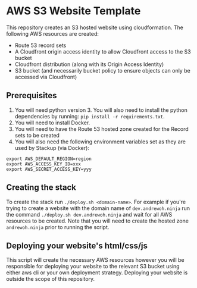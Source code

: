 # AWS S3 Website Template

This repository creates an S3 hosted website using cloudformation. The following AWS resources are created:
* Route 53 record sets
* A Cloudfront origin access identity to allow Cloudfront access to the S3 bucket
* Cloudfront distribution (along with its Origin Access Identity)
* S3 bucket (and necessarily bucket policy to ensure objects can only be accessed via Cloudfront)

## Prerequisites ##

1. You will need python version 3. You will also need to install the python dependencies by running: `pip install -r requirements.txt`.
2. You will need to install Docker.
3. You will need to have the Route 53 hosted zone created for the Record sets to be created
4. You will also need the following environment variables set as they are used by Stackup (via Docker):
```
export AWS_DEFAULT_REGION=region
export AWS_ACCESS_KEY_ID=xxx
export AWS_SECRET_ACCESS_KEY=yyy
```

## Creating the stack
To create the stack run `./deploy.sh <domain-name>`. For example if you're trying to create a website
with the domain name of `dev.andrewoh.ninja` run the command `./deploy.sh dev.andrewoh.ninja` and wait for all 
AWS resources to be created. Note that you will need to create the hosted zone `andrewoh.ninja` prior to running 
the script.

## Deploying your website's html/css/js 
This script will create the necessary AWS resources however you will be responsible for deploying your website to the relevant S3 bucket using either aws cli or your own deployment strategy. Deploying your website is outside the scope of this repository.
